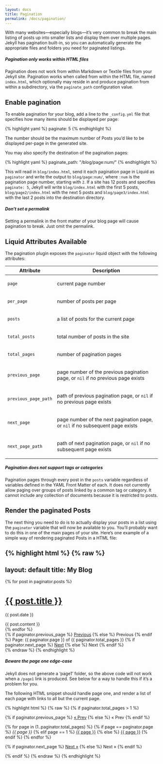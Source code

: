 ```yaml
---
layout: docs
title: Pagination
permalink: /docs/pagination/
---
```


With many websites—especially blogs—it’s very common to break the main listing
of posts up into smaller lists and display them over multiple pages. Jekyll has
pagination built-in, so you can automatically generate the appropriate files
and folders you need for paginated listings.

<div class="note info">
  <h5>Pagination only works within HTML files</h5>
  <p>
    Pagination does not work from within Markdown or Textile files from
    your Jekyll site. Pagination works when called from within the HTML
    file, named <code>index.html</code>, which optionally may reside in and
    produce pagination from within a subdirectory, via the
    <code>paginate_path</code> configuration value.
  </p>
</div>

## Enable pagination

To enable pagination for your blog, add a line to the `_config.yml` file that
specifies how many items should be displayed per page:

{% highlight yaml %}
paginate: 5
{% endhighlight %}

The number should be the maximum number of Posts you’d like to be displayed
per-page in the generated site.

You may also specify the destination of the pagination pages:

{% highlight yaml %}
paginate_path: "/blog/page:num/"
{% endhighlight %}

This will read in `blog/index.html`, send it each pagination page in Liquid as
`paginator` and write the output to `blog/page:num/`, where `:num` is the
pagination page number, starting with `2`. If a site has 12 posts and specifies
`paginate: 5`, Jekyll will write `blog/index.html` with the first 5 posts, `blog/page2/index.html` with the next 5 posts
and `blog/page3/index.html` with the last 2 posts into the destination
directory.

<div class="note warning">
  <h5>Don't set a permalink</h5>
  <p>
    Setting a permalink in the front matter of your blog page will cause
    pagination to break. Just omit the permalink.
  </p>
</div>

## Liquid Attributes Available

The pagination plugin exposes the `paginator` liquid object with the following
attributes:

<div class="mobile-side-scroller">
<table>
  <thead>
    <tr>
      <th>Attribute</th>
      <th>Description</th>
    </tr>
  </thead>
  <tbody>
    <tr>
      <td><p><code>page</code></p></td>
      <td><p>current page number</p></td>
    </tr>
    <tr>
      <td><p><code>per_page</code></p></td>
      <td><p>number of posts per page</p></td>
    </tr>
    <tr>
      <td><p><code>posts</code></p></td>
      <td><p>a list of posts for the current page</p></td>
    </tr>
    <tr>
      <td><p><code>total_posts</code></p></td>
      <td><p>total number of posts in the site</p></td>
    </tr>
    <tr>
      <td><p><code>total_pages</code></p></td>
      <td><p>number of pagination pages</p></td>
    </tr>
    <tr>
      <td><p><code>previous_page</code></p></td>
      <td>
          <p>
              page number of the previous pagination page,
              or <code>nil</code> if no previous page exists
          </p>
      </td>
    </tr>
    <tr>
      <td><p><code>previous_page_path</code></p></td>
      <td>
          <p>
              path of previous pagination page,
              or <code>nil</code> if no previous page exists
          </p>
      </td>
    </tr>
    <tr>
      <td><p><code>next_page</code></p></td>
      <td>
          <p>
              page number of the next pagination page,
              or <code>nil</code> if no subsequent page exists
          </p>
      </td>
    </tr>
    <tr>
      <td><p><code>next_page_path</code></p></td>
      <td>
          <p>
              path of next pagination page,
              or <code>nil</code> if no subsequent page exists
          </p>
      </td>
    </tr>
  </tbody>
</table>
</div>

<div class="note info">
  <h5>Pagination does not support tags or categories</h5>
  <p>Pagination pages through every post in the <code>posts</code>
  variable regardless of variables defined in the YAML Front Matter of
  each. It does not currently allow paging over groups of posts linked
  by a common tag or category. It cannot include any collection of
  documents because it is restricted to posts.</p>
</div>

## Render the paginated Posts

The next thing you need to do is to actually display your posts in a list using
the `paginator` variable that will now be available to you. You’ll probably
want to do this in one of the main pages of your site. Here’s one example of a
simple way of rendering paginated Posts in a HTML file:

{% highlight html %}
{% raw %}
---
layout: default
title: My Blog
---

<!-- This loops through the paginated posts -->
{% for post in paginator.posts %}
  <h1><a href="{{ post.url }}">{{ post.title }}</a></h1>
  <p class="author">
    <span class="date">{{ post.date }}</span>
  </p>
  <div class="content">
    {{ post.content }}
  </div>
{% endfor %}

<!-- Pagination links -->
<div class="pagination">
  {% if paginator.previous_page %}
    <a href="{{ paginator.previous_page_path }}" class="previous">Previous</a>
  {% else %}
    <span class="previous">Previous</span>
  {% endif %}
  <span class="page_number ">Page: {{ paginator.page }} of {{ paginator.total_pages }}</span>
  {% if paginator.next_page %}
    <a href="{{ paginator.next_page_path }}" class="next">Next</a>
  {% else %}
    <span class="next ">Next</span>
  {% endif %}
</div>
{% endraw %}
{% endhighlight %}

<div class="note warning">
  <h5>Beware the page one edge-case</h5>
  <p>
    Jekyll does not generate a ‘page1’ folder, so the above code will not work
    when a <code>/page1</code> link is produced. See below for a way to handle
    this if it’s a problem for you.
  </p>
</div>

The following HTML snippet should handle page one, and render a list of each
page with links to all but the current page.

{% highlight html %}
{% raw %}
{% if paginator.total_pages > 1 %}
<div class="pagination">
  {% if paginator.previous_page %}
    <a href="{{ paginator.previous_page_path | prepend: site.baseurl | replace: '//', '/' }}">&laquo; Prev</a>
  {% else %}
    <span>&laquo; Prev</span>
  {% endif %}

  {% for page in (1..paginator.total_pages) %}
    {% if page == paginator.page %}
      <em>{{ page }}</em>
    {% elif page == 1 %}
      <a href="{{ paginator.previous_page_path | prepend: site.baseurl | replace: '//', '/' }}">{{ page }}</a>
    {% else %}
      <a href="{{ site.paginate_path | prepend: site.baseurl | replace: '//', '/' | replace: ':num', page }}">{{ page }}</a>
    {% endif %}
  {% endfor %}

  {% if paginator.next_page %}
    <a href="{{ paginator.next_page_path | prepend: site.baseurl | replace: '//', '/' }}">Next &raquo;</a>
  {% else %}
    <span>Next &raquo;</span>
  {% endif %}
</div>
{% endif %}
{% endraw %}
{% endhighlight %}
